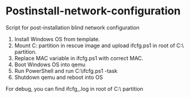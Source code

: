 # Postinstall-network-configuration
Script for post-installation blind network configuration

1. Install Windows OS from template.
2. Mount C: partition in rescue image and upload ifcfg.ps1 in root of C:\ partition.
3. Replace MAC variable in ifcfg.ps1 with correct MAC.
4. Boot Windows OS into qemu 
5. Run PowerShell and run C:\ifcfg.ps1 -task
6. Shutdown qemu and reboot into OS

For debug, you can find ifcfg_<date>.log in root of C:\ partition

